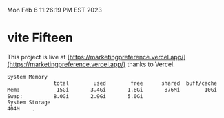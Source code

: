 Mon Feb  6 11:26:19 PM EST 2023

# vite Fifteen


This project is live at [https://marketingpreference.vercel.app/](https://marketingpreference.vercel.app/) thanks to Vercel.

```bash
System Memory
               total        used        free      shared  buff/cache   available
Mem:            15Gi       3.4Gi       1.8Gi       876Mi        10Gi        10Gi
Swap:          8.0Gi       2.9Gi       5.0Gi
System Storage
404M	.
